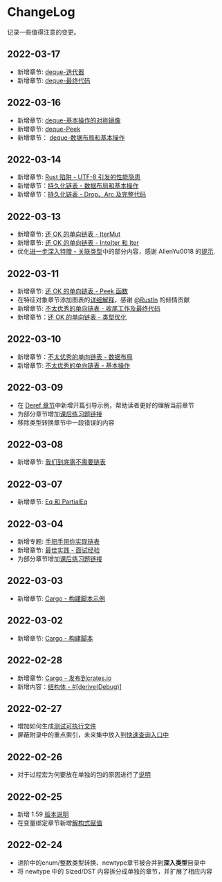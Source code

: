 # ChangeLog
记录一些值得注意的变更。

## 2022-03-17

- 新增章节: [deque-迭代器](https://course.rs/too-many-lists/deque/iterator.html)
- 新增章节: [deque-最终代码](https://course.rs/too-many-lists/deque/final-code.html)

## 2022-03-16

- 新增章节: [deque-基本操作的对称镜像](https://course.rs/too-many-lists/deque/symmetric.html)
- 新增章节: [deque-Peek](https://course.rs/too-many-lists/deque/peek.html)
- 新增章节： [deque-数据布局和基本操作](https://course.rs/too-many-lists/deque/layout.html)

## 2022-03-14

- 新增章节: [Rust 陷阱 - UTF-8 引发的性能隐患](https://course.rs/pitfalls/utf8-performance.html)
- 新增章节：[持久化链表 - 数据布局和基本操作](https://course.rs/too-many-lists/persistent-stack/layout.html)
- 新增章节：[持久化链表 - Drop、Arc 及完整代码](https://course.rs/too-many-lists/persistent-stack/drop-arc.html)
  
## 2022-03-13

- 新增章节: [还 OK 的单向链表 - IterMut](https://course.rs/too-many-lists/ok-stack/itermut.html)
- 新增章节: [还 OK 的单向链表 - IntoIter 和 Iter](https://course.rs/too-many-lists/iter.html)
- 优化[进一步深入特赠 - 关联类型](https://course.rs/basic/trait/advance-trait.html#关联类型)中的部分内容，感谢 AllenYu0018 的[提示](https://github.com/sunface/rust-course/discussions/392).

## 2022-03-11

- 新增章节: [还 OK 的单向链表 - Peek 函数](https://course.rs/too-many-lists/ok-stack/peek.html)
- 在特征对象章节添加图表的[详细解释](https://course.rs/basic/trait/trait-object.html#特征对象的动态分发)，感谢 [@Rustln](https://github.com/Rustln) 的倾情贡献
- 新增章节: [不太优秀的单向链表 - 收尾工作及最终代码](https://course.rs/too-many-lists/bad-stack/final-code.html)
- 新增章节：[还 OK 的单向链表 - 类型优化](https://course.rs/too-many-lists/ok-stack/type-optimizing.html)

## 2022-03-10

- 新增章节：[不太优秀的单向链表 - 数据布局](https://course.rs/too-many-lists/bad-stack/layout.html)
- 新增章节: [不太优秀的单向链表 - 基本操作](https://course.rs/too-many-lists/bad-stack/basic-operations.html)


## 2022-03-09

- 在 [Deref 章节](https://course.rs/advance/smart-pointer/deref.html)中新增开篇引导示例，帮助读者更好的理解当前章节
- 为部分章节增加[课后练习题链接](https://github.com/sunface/rust-by-practice)
- 移除类型转换章节中一段错误的内容


## 2022-03-08

- 新增章节: [我们到底需不需要链表](https://course.rs/too-many-lists/do-we-need-it)


## 2022-03-07

- 新增章节: [Eq 和 PartialEq](https://course.rs/confonding/eq.html)

## 2022-03-04

- 新增专题: [手把手带你实现链表](https://course.rs/linked-list/intro)
- 新增章节: [最佳实践 - 面试经验](https://course.rs/practice/interview.html)
- 为部分章节增加[课后练习题链接](https://github.com/sunface/rust-by-practice)


## 2022-03-03

- 新增章节: [Cargo - 构建脚本示例](https://course.rs/toolchains/cargo/reference/build-script/examples.html)

## 2022-03-02

- 新增章节: [Cargo - 构建脚本](https://course.rs/toolchains/cargo/reference/build-script/intro.html)

## 2022-02-28

- 新增章节: [Cargo - 发布到crates.io](https://course.rs/toolchains/cargo/reference/publishing-on-crates.io.html)
- 新增内容：[结构体 - #[derive(Debug)]](https://course.rs/basic/compound-type/struct.html#使用-derivedebug-来打印结构体的信息)
  
## 2022-02-27

- 增加如何生成[测试可执行文件](https://course.rs/test/write-tests.html#生成测试二进制文件)
- 屏蔽附录中的重点索引，未来集中放入到[快速查询入口中](https://course.rs/index-list.html)


## 2022-02-26

- 对于过程宏为何要放在单独的包的原因进行了[说明](https://course.rs/advance/macro.html#用过程宏为属性标记生成代码)
  
## 2022-02-25

- 新增 1.59 [版本说明](https://course.rs/appendix/rust-versions/1.59.html)
- 在变量绑定章节新增[解构式赋值](https://course.rs/basic/variable.html#解构式赋值)
  
## 2022-02-24

- 进阶中的enum/整数类型转换、newtype章节被合并到**深入类型**目录中
- 将 newtype 中的 Sized/DST 内容拆分成单独的章节，并扩展了相应内容
